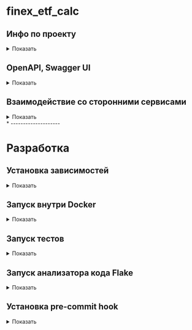 

# finex_etf_calc

## Инфо по проекту

<details>
  <summary>Показать</summary>

| Наименование        | Значение                                                                                           |
|---------------------|----------------------------------------------------------------------------------------------------|
| Разработчик         | AndrewYr                                                                                           |
| Цель                | Сервис предназначенный для хранения информации о сделках (покупка/продажа) finex с предоставлением информации актуального количества и цены, основан на https://finex-etf.ru/calc/nav |
| Язык реализации     | Python 3.11                                                                                        |

</details>


## OpenAPI, Swagger UI

<details>
  <summary>Показать</summary>

* Спецификация OpenAPI v3.0.2 находится по относительному адресу `/spec/`
* Swagger UI v3 находится по относительному адресу `/docs/`

</details>


## Взаимодействие со сторонними сервисами
<details>
  <summary>Показать</summary>

* https://finex-etf.ru/
* https://www.cbr.ru

</details>
* --------------------


# Разработка

## Установка зависимостей

<details>
  <summary>Показать</summary>

Создать виртуальное окружение через pyenv:

    $ cd finex_etf_calc
    $ pyenv virtualenv 3.11.4 finex_etf_calc // создание виртуального окружения для проекта
    $ pyenv local finex_etf_calc // активация виртуального окружения для текущей папки

Установить необходимые пакеты:

    (finex_etf_calc)$ pip install -U setuptools pip pipenv // установка утилиты для работы с зависимостями
    (finex_etf_calc)$ pipenv install  // установка основных зависимостей проекта
    (finex_etf_calc)$ pipenv install --dev // установка dev-зависимостей проекта

Важно: 
перед запуском внутри Docker, нужно обязательно выполнить команду `pipenv install`, 
чтобы сформировался Pipfile.lock, именно из этого файла должна браться информация о зависимостях при сборке докер образа.

</details>

## Запуск внутри Docker
    
<details>
  <summary>Показать</summary>

    $ cp docker-compose.yml.sample docker-compose.yml // не добавлять docker-compose.yml под систему контроля версий, там хранятся только локальные настройки проекта
    $ docker-compose up

</details>

## Запуск тестов

<details>
  <summary>Показать</summary>

    $ python -m pytest -vvs

Оценка покрытия тестами 

    $ pytest --cov=finex_etf_calc tests/

Детальный отчет покрытия

    $ python -m pytest -vvs --cov=finex_etf_calc --cov-branch --cov-report=html:tests/coverage.html

</details>

## Запуск анализатора кода Flake

<details>
  <summary>Показать</summary>

    $ flake8

или

    $ python -m flake8 -v

</details>

## Установка pre-commit hook

<details>
  <summary>Показать</summary>

    $ pre-commit install

* Git должен быть установлен

</details>
